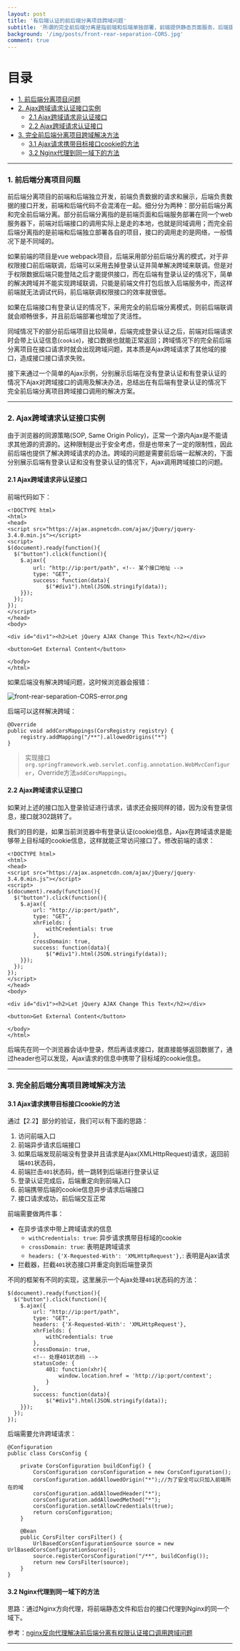 ```yaml
---
layout: post
title: '有后端认证的前后端分离项目跨域问题'
subtitle: '所谓的完全前后端分离是指前端和后端单独部署，前端提供静态页面服务，后端提供接口服务，二者不在同一个域下。这种前后端分离的方式在接口调用的时候会出现跨域问题，需要前端和后端配合处理才能够解决。本文提供了一个在后端服务有登录验证的情况下前端和后端处理方案，解决跨域问题。'
background: '/img/posts/front-rear-separation-CORS.jpg'
comment: true
---
```


# 目录

- [1. 前后端分离项目问题](#1)
- [2. Ajax跨域请求认证接口实例](#2)
    - [2.1 Ajax跨域请求非认证接口](#2.1)
    - [2.2 Ajax跨域请求认证接口](#2.2)
- [3. 完全前后端分离项目跨域解决方法](#3)
    - [3.1 Ajax请求携带目标接口cookie的方法](#3.1)
    - [3.2 Nginx代理到同一域下的方法](#3.2)

---

<h3 id="1">1. 前后端分离项目问题</h3>

前后端分离项目的前端和后端独立开发，前端负责数据的请求和展示，后端负责数据的接口开发，前端和后端代码不会混淆在一起。细分分为两种：部分前后端分离和完全前后端分离。部分前后端分离指的是前端页面和后端服务部署在同一个web服务器下，前端对后端接口的调用实际上是走的本地，也就是同域调用；而完全前后端分离指的是前端和后端独立部署各自的项目，接口的调用走的是网络，一般情况下是不同域的。

如果前端的项目是vue webpack项目，后端采用部分前后端分离的模式，对于非权限接口前后端联调，后端可以采用去掉登录认证并简单解决跨域来联调。但是对于权限数据后端只能登陆之后才能提供接口，而在后端有登录认证的情况下，简单的解决跨域并不能实现跨域联调，只能是前端文件打包后放入后端服务中，而这样前端就无法调试代码，前后端联调权限接口的效率就很低。

如果在后端接口有登录认证的情况下，采用完全的前后端分离模式，则前后端联调就会顺畅很多，并且前后端部署也增加了灵活性。

同域情况下的部分前后端项目比较简单，后端完成登录认证之后，前端对后端请求时会带上认证信息(`cookie`)，接口数据也就能正常返回；跨域情况下的完全前后端分离项目在接口请求时就会出现跨域问题，其本质是Ajax跨域请求了其他域的接口，造成接口接口请求失败。

接下来通过一个简单的Ajax示例，分别展示后端在没有登录认证和有登录认证的情况下Ajax对跨域接口的调用及解决办法，总结出在有后端有登录认证的情况下完全前后端分离项目跨域接口调用的解决方案。

---

<h3 id="2">2. Ajax跨域请求认证接口实例</h3>

由于浏览器的同源策略(SOP, Same Origin Policy)，正常一个源内Ajax是不能请求其他源的资源的。这种限制是出于安全考虑，但是也带来了一定的限制性，因此前后端也提供了解决跨域请求的办法。跨域的问题是需要前后端一起解决的，下面分别展示后端有登录认证和没有登录认证的情况下，Ajax调用跨域接口的问题。

<h4 id="2.1">2.1 Ajax跨域请求非认证接口</h4>

前端代码如下：

    <!DOCTYPE html>
    <html>
    <head>
    <script src="https://ajax.aspnetcdn.com/ajax/jQuery/jquery-3.4.0.min.js"></script>
    <script>
    $(document).ready(function(){
      $("button").click(function(){
        $.ajax({
            url: "http://ip:port/path", <!-- 某个接口地址 -->
            type: "GET",
            success: function(data){
                $("#div1").html(JSON.stringify(data));
        }});
      });
    });
    </script>
    </head>
    <body>

    <div id="div1"><h2>Let jQuery AJAX Change This Text</h2></div>

    <button>Get External Content</button>

    </body>
    </html>

如果后端没有解决跨域问题，这时候浏览器会报错：

![front-rear-separation-CORS-error.png](/img/posts/front-rear-separation-CORS-error.png "跨域请求失败")

后端可以这样解决跨域：

    @Override
    public void addCorsMappings(CorsRegistry registry) {
        registry.addMapping("/**").allowedOrigins("*")
    }

> 实现接口`org.springframework.web.servlet.config.annotation.WebMvcConfigurer`，Override方法`addCorsMappings`。

<h4 id="2.2">2.2 Ajax跨域请求认证接口</h4>

如果对上述的接口加入登录验证进行请求，请求还会报同样的错，因为没有登录信息，接口就302跳转了。

我们的目的是，如果当前浏览器中有登录认证(cookie)信息，Ajax在跨域请求是能够带上目标域的cookie信息，这样就能正常访问接口了。修改前端的请求：

    <!DOCTYPE html>
    <html>
    <head>
    <script src="https://ajax.aspnetcdn.com/ajax/jQuery/jquery-3.4.0.min.js"></script>
    <script>
    $(document).ready(function(){
      $("button").click(function(){
        $.ajax({
            url: "http://ip:port/path", 
            type: "GET",
            xhrFields: {
                withCredentials: true
            },
            crossDomain: true,
            success: function(data){
                $("#div1").html(JSON.stringify(data));
        }});
      });
    });
    </script>
    </head>
    <body>

    <div id="div1"><h2>Let jQuery AJAX Change This Text</h2></div>

    <button>Get External Content</button>

    </body>
    </html>

后端先在同一个浏览器会话中登录，然后再请求接口，就直接能够返回数据了，通过header也可以发现，Ajax请求的信息中携带了目标域的cookie信息。

---

<h3 id="3">3. 完全前后端分离项目跨域解决方法</h3>

<h4 id="3.1">3.1 Ajax请求携带目标接口cookie的方法</h4>

通过【2.2】部分的验证，我们可以有下面的思路：

1. 访问前端入口
2. 前端异步请求后端接口
3. 如果后端发现前端没有登录并且请求是Ajax(XMLHttpRequest)请求，返回前端`401`状态码，
4. 前端拦击`401`状态码，统一跳转到后端进行登录认证
5. 登录认证完成后，后端重定向到前端入口
6. 前端携带后端的cookie信息异步请求后端接口
7. 接口请求成功，前后端交互正常

前端需要做两件事：

- 在异步请求中带上跨域请求的信息
    - `withCredentials: true`: 异步请求携带目标域的cookie
    - `crossDomain: true`: 表明是跨域请求
    - `headers: {'X-Requested-With': 'XMLHttpRequest'},`: 表明是Ajax请求
- 拦截器，拦截`401`状态接口并重定向到后端登录页
    
不同的框架有不同的实现，这里展示一个Ajax处理`401`状态码的方法：

    $(document).ready(function(){
      $("button").click(function(){
        $.ajax({
            url: "http://ip:port/path", 
            type: "GET",
            headers: {'X-Requested-With': 'XMLHttpRequest'},
            xhrFields: {
                withCredentials: true
            },
            crossDomain: true,
            <!-- 处理401状态码 -->
            statusCode: {
                401: function(xhr){
                    window.location.href = 'http://ip:port/context';
                }
            },
            success: function(data){
                $("#div1").html(JSON.stringify(data));
        }});
      });
    });

后端需要允许跨域请求：

    @Configuration
    public class CorsConfig {

        private CorsConfiguration buildConfig() {
            CorsConfiguration corsConfiguration = new CorsConfiguration();
            corsConfiguration.addAllowedOrigin("*");//为了安全可以只加入前端所在的域
            corsConfiguration.addAllowedHeader("*");
            corsConfiguration.addAllowedMethod("*");
            corsConfiguration.setAllowCredentials(true);
            return corsConfiguration;
        }

        @Bean
        public CorsFilter corsFilter() {
            UrlBasedCorsConfigurationSource source = new UrlBasedCorsConfigurationSource();
            source.registerCorsConfiguration("/**", buildConfig());
            return new CorsFilter(source);
        }
    }

<h4 id="3.2">3.2 Nginx代理到同一域下的方法</h4>

思路：通过Nginx方向代理，将前端静态文件和后台的接口代理到Nginx的同一个域下。

参考：[nginx反向代理解决前后端分离有权限认证接口调用跨域问题](https://github.com/FengMengZhao/nginx-solve-crossorigin-with-authentication "nginx反向代理解决前后端分离有权限认证接口调用跨域问题")

---
